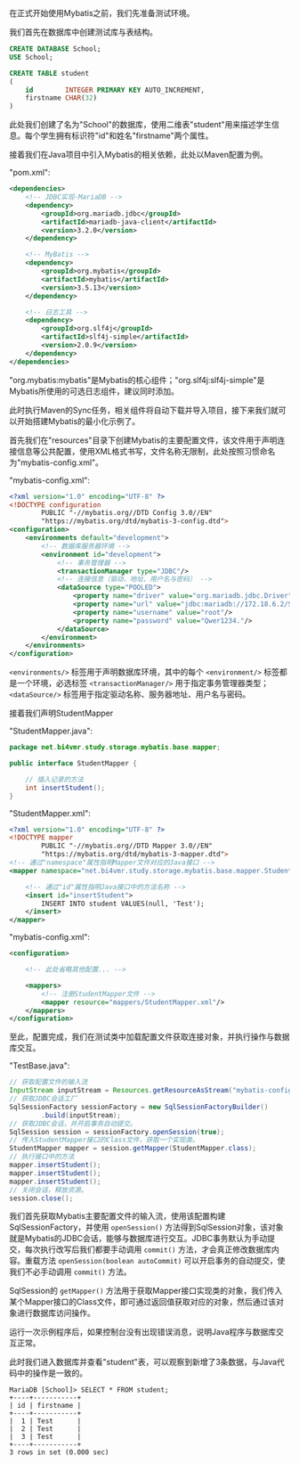 
在正式开始使用Mybatis之前，我们先准备测试环境。

我们首先在数据库中创建测试库与表结构。

```sql
CREATE DATABASE School;
USE School;

CREATE TABLE student
(
    id        INTEGER PRIMARY KEY AUTO_INCREMENT,
    firstname CHAR(32)
)
```

此处我们创建了名为"School"的数据库，使用二维表"student"用来描述学生信息。每个学生拥有标识符"id"和姓名"firstname"两个属性。

接着我们在Java项目中引入Mybatis的相关依赖，此处以Maven配置为例。

"pom.xml":

```xml
<dependencies>
    <!-- JDBC实现-MariaDB -->
    <dependency>
        <groupId>org.mariadb.jdbc</groupId>
        <artifactId>mariadb-java-client</artifactId>
        <version>3.2.0</version>
    </dependency>

    <!-- MyBatis -->
    <dependency>
        <groupId>org.mybatis</groupId>
        <artifactId>mybatis</artifactId>
        <version>3.5.13</version>
    </dependency>

    <!-- 日志工具 -->
    <dependency>
        <groupId>org.slf4j</groupId>
        <artifactId>slf4j-simple</artifactId>
        <version>2.0.9</version>
    </dependency>
</dependencies>
```

"org.mybatis:mybatis"是Mybatis的核心组件；"org.slf4j:slf4j-simple"是Mybatis所使用的可选日志组件，建议同时添加。

此时执行Maven的Sync任务，相关组件将自动下载并导入项目，接下来我们就可以开始搭建Mybatis的最小化示例了。

首先我们在"resources"目录下创建Mybatis的主要配置文件，该文件用于声明连接信息等公共配置，使用XML格式书写，文件名称无限制，此处按照习惯命名为"mybatis-config.xml"。

"mybatis-config.xml":

```xml
<?xml version="1.0" encoding="UTF-8" ?>
<!DOCTYPE configuration
        PUBLIC "-//mybatis.org//DTD Config 3.0//EN"
        "https://mybatis.org/dtd/mybatis-3-config.dtd">
<configuration>
    <environments default="development">
        <!-- 数据库服务器环境 -->
        <environment id="development">
            <!-- 事务管理器 -->
            <transactionManager type="JDBC"/>
            <!-- 连接信息（驱动、地址、用户名与密码） -->
            <dataSource type="POOLED">
                <property name="driver" value="org.mariadb.jdbc.Driver"/>
                <property name="url" value="jdbc:mariadb://172.18.6.2/School"/>
                <property name="username" value="root"/>
                <property name="password" value="Qwer1234."/>
            </dataSource>
        </environment>
    </environments>
</configuration>
```

`<environments/>` 标签用于声明数据库环境，其中的每个 `<environment/>` 标签都是一个环境，必选标签 `<transactionManager/>` 用于指定事务管理器类型； `<dataSource/>` 标签用于指定驱动名称、服务器地址、用户名与密码。

接着我们声明StudentMapper

"StudentMapper.java":

```java
package net.bi4vmr.study.storage.mybatis.base.mapper;

public interface StudentMapper {

    // 插入记录的方法
    int insertStudent();
}
```

<!--  -->

"StudentMapper.xml":

```xml
<?xml version="1.0" encoding="UTF-8" ?>
<!DOCTYPE mapper
        PUBLIC "-//mybatis.org//DTD Mapper 3.0//EN"
        "https://mybatis.org/dtd/mybatis-3-mapper.dtd">
<!-- 通过"namespace"属性指明Mapper文件对应的Java接口 -->
<mapper namespace="net.bi4vmr.study.storage.mybatis.base.mapper.StudentMapper">

    <!-- 通过"id"属性指明Java接口中的方法名称 -->
    <insert id="insertStudent">
        INSERT INTO student VALUES(null, 'Test');
    </insert>
</mapper>
```

<!--  -->

"mybatis-config.xml":

```xml
<configuration>

    <!-- 此处省略其他配置... -->

    <mappers>
        <!-- 注册StudentMapper文件 -->
        <mapper resource="mappers/StudentMapper.xml"/>
    </mappers>
</configuration>
```

<!--  -->
至此，配置完成，我们在测试类中加载配置文件获取连接对象，并执行操作与数据库交互。

"TestBase.java":

```java
// 获取配置文件的输入流
InputStream inputStream = Resources.getResourceAsStream("mybatis-config.xml");
// 获取JDBC会话工厂
SqlSessionFactory sessionFactory = new SqlSessionFactoryBuilder()
        .build(inputStream);
// 获取JDBC会话，并开启事务自动提交。
SqlSession session = sessionFactory.openSession(true);
// 传入StudentMapper接口的Class文件，获取一个实现类。
StudentMapper mapper = session.getMapper(StudentMapper.class);
// 执行接口中的方法
mapper.insertStudent();
mapper.insertStudent();
mapper.insertStudent();
// 关闭会话，释放资源。
session.close();
```

我们首先获取Mybatis主要配置文件的输入流，使用该配置构建SqlSessionFactory，并使用 `openSession()` 方法得到SqlSession对象，该对象就是Mybatis的JDBC会话，能够与数据库进行交互。JDBC事务默认为手动提交，每次执行改写后我们都要手动调用 `commit()` 方法，才会真正修改数据库内容。重载方法 `openSession(boolean autoCommit)` 可以开启事务的自动提交，使我们不必手动调用 `commit()` 方法。

SqlSession的 `getMapper()` 方法用于获取Mapper接口实现类的对象，我们传入某个Mapper接口的Class文件，即可通过返回值获取对应的对象，然后通过该对象进行数据库访问操作。

运行一次示例程序后，如果控制台没有出现错误消息，说明Java程序与数据库交互正常。

此时我们进入数据库并查看"student"表，可以观察到新增了3条数据，与Java代码中的操作是一致的。

```text
MariaDB [School]> SELECT * FROM student;
+----+-----------+
| id | firstname |
+----+-----------+
|  1 | Test      |
|  2 | Test      |
|  3 | Test      |
+----+-----------+
3 rows in set (0.000 sec)
```
